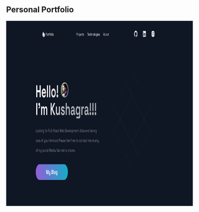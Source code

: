 ## Personal Portfolio

<img src="https://github.com/C-Y-P-H-E-R/portfolio-nextjs/blob/master/portfolio-img.PNG" height="500px" style="object-fit: content">
 
